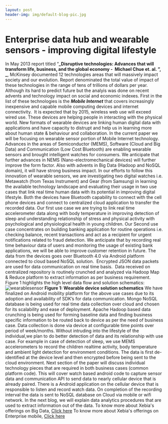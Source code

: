 ```yaml
---
layout: post
header-img: img/default-blog-pic.jpg
---
```


# Enterprise data hub and wearable sensors - improving digital lifestyle

In May 2013 report titled “**_Disruptive technologies: Advances that will transform life, business, and the global economy -  Michael Chue et. al. ”, _**, McKinsey documented 12 technologies areas that will massively impact society and our evolution. Report denominated the total value of impact of these technologies in the range of tens of trillions of dollars per year. Although its hard to predict future but the analyis was done on recent advents and technology impact on social and economic indexes. First in the list of these technologies is the **_Mobile Internet_** that covers increasingly inexpensive and capable mobile computing devices and internet connectivity.  It is expected that by 2015, wireless web use will exceed wired use. These devices are helping people in interacting with the physical world. New formats of wearable devices are linking human digital data with applications and have capacity to distrupt and help us in learning more about human state & behaviour and collaboration. In the current paper we will be focusing on wearable sensor portion of Mobile Internet technology. Advances in the areas of Semiconductor (MEMS), Software (Cloud and Big Data) and Communication (Low Cost Bluetooth) are enabling wearable sensors and brought intelligent watches for consumers. We anticipate that further advances in NEMS (Nano-electromechanical devices) will further improve the form factor. Also with advents in Big Data (Hadoop and NoSQL domain), it will have strong business impact. In our efforts to follow this innovation of wearable sensors, we are investigating two digital watches i.e. Metawatch (from Texas Instrument) and Gear (from Samsung) in learning the available technology landscape and evaluating their usage in two use cases that link real time human data with its potential in improving digital lifestyle. Both the devices have Bluetooth capability to connect with the cell phone devices and connect to centralized cloud application to transfer the recorded data. Our first use case we are trying to link real time accelerometer data along with body temperature in improving detection of sleep and understanding relationship of stress and physical activity with psychological and physiological health in young children. Our Second use case concentrates on building banking application for routine operations i.e. checking balance, recent transactions and act as a recipient for urgent notifications related to fraud detection. We anticipate that by recording real time behaviour data of users and monitoring the usage of existing bank applications, we will be able to improve customer retention in future. The data from the devices goes over Bluetooth 4.0 via Android platform connected to cloud based NoSQL solution.  Encrypted JSON data packets are used for data communication on real time basis.  Data received on centralized repository is routinely crunched and analyzed via Hadoop Map & Reduce platform to extract information as per business requirement. Figure 1 highlights the high level data flow and solution schematics: ![wearablesensor](/wp-content/uploads/2013/11/wearablesensor-1024x736.jpg) **Figure 1: Wearable device solution schematics** We have finalized on Android mobility platform for the above use cases due to its adoption and availability of SDK’s for data communication. Mongo NoSQL database is being used for real time data collection over cloud and chosen for its scalability and ease of deployment. Apache Hadoop based data crunching is being used for forming baseline data and finding business specific information to be routed back to device as per the need of business case. Data collection is done via device at configurable time points over period of week/months. Without intruding into the lifestyle of the individual,we plan to do better detection of data and its relationship with use case. For example in case of detection of sleep, we use MEMS accelerometers to record the children realtime activity, body temperature and ambient light detection for environment conditions. The data is first de-identified at the device level and then encrypted before being sent to the cloud environment. Next section of the paper will discuss individual technology pieces that are required in both business cases (common platform code). This will cover watch based android code to capture sensor data and communication API to send data to nearly cellular device that is already paired. There is a Android application on the cellular device that is responsible to listen and record watch data. On completion of the recording interval the data is sent to NoSQL database on Cloud via mobile or wifi network. In the next blog, we will explain data analytics procedures that are used to extract information out of the data. To know more about Xebia's offerings on Big Data, [Click here](http://www.xebia.in/big-data.html) To know more about Xebia's offerings on Enterprise mobile, [Click here](http://www.xebia.in/enterprise-mobile.html)
